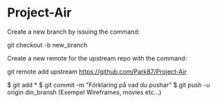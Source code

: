 # Project-Air

Create a new branch by issuing the command:

git checkout -b new_branch

Create a new remote for the upstream repo with the command:

git remote add upstream https://github.com/Park87/Project-Air


$ git add *
$ git commit -m "Förklaring på vad du pushar"
$ git push -u origin din_bransh               (Exempel Wireframes, movies etc...)
